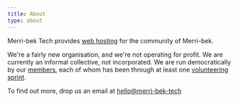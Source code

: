 ```yaml
---
title: About
type: about
---
```


Merri-bek Tech provides [web hosting](/docs/what-we-do) for the community of Merri-bek.

We're a fairly new organisation, and we're not operating for profit. We are currently an informal collective, not incorporated. We are run democratically by our [members](/docs/getting-involved/membership/), each of whom has been through at least one [volunteering sprint](/docs/getting-involved/volunteering/).

To find out more, drop us an email at [hello@merri-bek-tech](mailto:hello@merri-bek.tech)